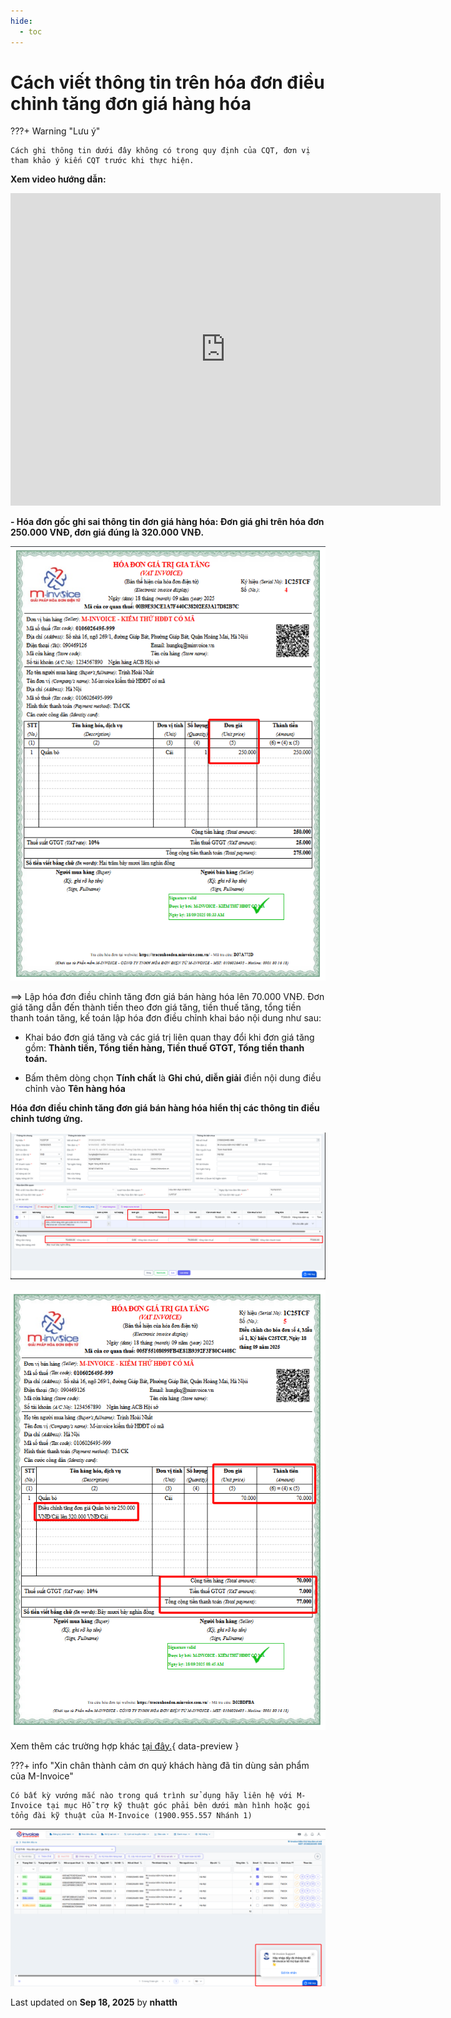 ```yaml
---
hide:
  - toc
---
```


# **Cách viết thông tin trên hóa đơn điều chỉnh tăng đơn giá hàng hóa**

???+ Warning "Lưu ý"

    Cách ghi thông tin dưới đây không có trong quy định của CQT, đơn vị tham khảo ý kiến CQT trước khi thực hiện.

**Xem video hướng dẫn:**

<iframe style="width: 43rem; height: 500px" src="https://www.youtube.com/embed/iPApvVbDs3k?si=LvTmwCnlWBIy37zQ" title="YouTube video player" frameborder="0" allow="accelerometer; autoplay; clipboard-write; encrypted-media; gyroscope; picture-in-picture; web-share" referrerpolicy="strict-origin-when-cross-origin" allowfullscreen></iframe>

**- Hóa đơn gốc ghi sai thông tin đơn giá hàng hóa: Đơn giá ghi trên hóa đơn 250.000 VNĐ, đơn giá đúng là 320.000 VNĐ.**

![Hình 1](../../assets/images/xu-ly-sai-sot/v2-dieu-chinh-don-gia-1.png "Hãy bấm vào để xem rõ hơn")

==> Lập hóa đơn điều chỉnh tăng đơn giá bán hàng hóa lên 70.000 VNĐ. Đơn giá tăng dẫn đến thành tiền theo đơn giá tăng, tiền thuế tăng, tổng tiền thanh toán tăng, kế toán lập hóa đơn điều chỉnh khai báo nội dung như sau:

- Khai báo đơn giá tăng và các giá trị liên quan thay đổi khi đơn giá tăng gồm: **Thành tiền, Tổng tiền hàng, Tiền thuế GTGT, Tổng tiền thanh toán.**

- Bấm thêm dòng chọn **Tính chất** là **Ghi chú, diễn giải** điền nội dung điều chỉnh vào **Tên hàng hóa**

**Hóa đơn điều chỉnh tăng đơn giá bán hàng hóa hiển thị các thông tin điều chỉnh tương ứng.**

![Hình 1](../../assets/images/xu-ly-sai-sot/v2-dieu-chinh-don-gia-2.png "Hãy bấm vào để xem rõ hơn")

![Hình 1](../../assets/images/xu-ly-sai-sot/v2-dieu-chinh-don-gia-3.png "Hãy bấm vào để xem rõ hơn")

Xem thêm các trường hợp khác [tại đây.](../dieu-chinh-hoa-don#attribute-lists){ data-preview }

???+ info "Xin chân thành cảm ơn quý khách hàng đã tin dùng sản phẩm của M-Invoice"

    Có bất kỳ vướng mắc nào trong quá trình sử dụng hãy liên hệ với M-Invoice tại mục Hỗ trợ kỹ thuật góc phải bên dưới màn hình hoặc gọi tổng đài kỹ thuật của M-Invoice (1900.955.557 Nhánh 1)

![Hình 5](../../assets/images/invoice2/hotro.png "Hãy bấm vào để xem rõ hơn")

<div class="last-updated">Last updated on <strong>Sep 18, 2025</strong> by <strong>nhatth</strong></div>
